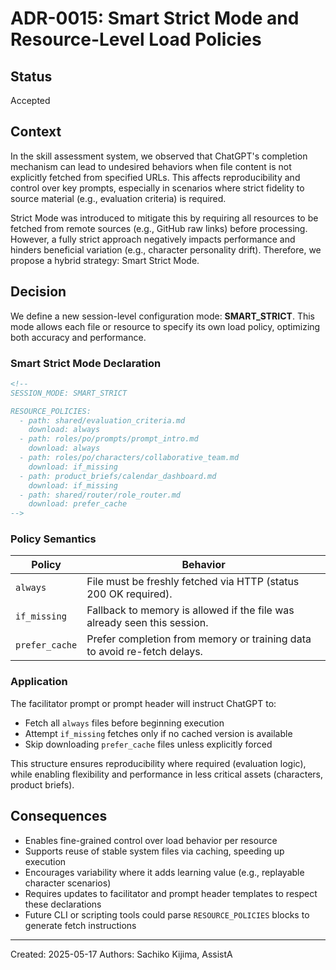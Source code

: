 # ADR-0015: Smart Strict Mode and Resource-Level Load Policies

## Status

Accepted

## Context

In the skill assessment system, we observed that ChatGPT's completion mechanism can lead to undesired behaviors when file content is not explicitly fetched from specified URLs. This affects reproducibility and control over key prompts, especially in scenarios where strict fidelity to source material (e.g., evaluation criteria) is required.

Strict Mode was introduced to mitigate this by requiring all resources to be fetched from remote sources (e.g., GitHub raw links) before processing. However, a fully strict approach negatively impacts performance and hinders beneficial variation (e.g., character personality drift). Therefore, we propose a hybrid strategy: Smart Strict Mode.

## Decision

We define a new session-level configuration mode: **SMART\_STRICT**. This mode allows each file or resource to specify its own load policy, optimizing both accuracy and performance.

### Smart Strict Mode Declaration

```markdown
<!--
SESSION_MODE: SMART_STRICT

RESOURCE_POLICIES:
  - path: shared/evaluation_criteria.md
    download: always
  - path: roles/po/prompts/prompt_intro.md
    download: always
  - path: roles/po/characters/collaborative_team.md
    download: if_missing
  - path: product_briefs/calendar_dashboard.md
    download: if_missing
  - path: shared/router/role_router.md
    download: prefer_cache
-->
```

### Policy Semantics

| Policy         | Behavior                                                                 |
| -------------- | ------------------------------------------------------------------------ |
| `always`       | File must be freshly fetched via HTTP (status 200 OK required).          |
| `if_missing`   | Fallback to memory is allowed if the file was already seen this session. |
| `prefer_cache` | Prefer completion from memory or training data to avoid re-fetch delays. |

### Application

The facilitator prompt or prompt header will instruct ChatGPT to:

* Fetch all `always` files before beginning execution
* Attempt `if_missing` fetches only if no cached version is available
* Skip downloading `prefer_cache` files unless explicitly forced

This structure ensures reproducibility where required (evaluation logic), while enabling flexibility and performance in less critical assets (characters, product briefs).

## Consequences

* Enables fine-grained control over load behavior per resource
* Supports reuse of stable system files via caching, speeding up execution
* Encourages variability where it adds learning value (e.g., replayable character scenarios)
* Requires updates to facilitator and prompt header templates to respect these declarations
* Future CLI or scripting tools could parse `RESOURCE_POLICIES` blocks to generate fetch instructions

---

Created: 2025-05-17
Authors: Sachiko Kijima, AssistA
